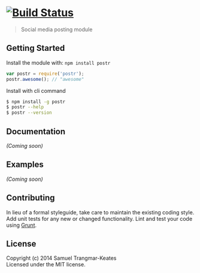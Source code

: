 #  [![Build Status](https://secure.travis-ci.org/Kuiche/postr.png?branch=master)](http://travis-ci.org/Kuiche/postr)

> Social media posting module


## Getting Started

Install the module with: `npm install postr`

```js
var postr = require('postr');
postr.awesome(); // "awesome"
```

Install with cli command

```sh
$ npm install -g postr
$ postr --help
$ postr --version
```




## Documentation

_(Coming soon)_


## Examples

_(Coming soon)_


## Contributing

In lieu of a formal styleguide, take care to maintain the existing coding style. Add unit tests for any new or changed functionality. Lint and test your code using [Grunt](http://gruntjs.com).


## License

Copyright (c) 2014 Samuel Trangmar-Keates  
Licensed under the MIT license.
